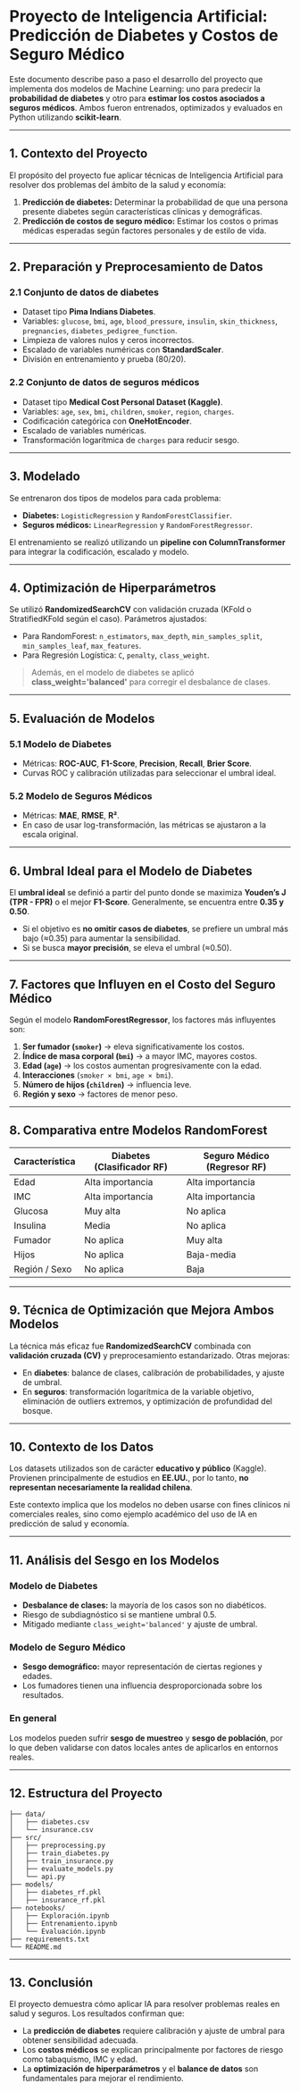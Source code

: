 # Proyecto de Inteligencia Artificial: Predicción de Diabetes y Costos de Seguro Médico

Este documento describe paso a paso el desarrollo del proyecto que implementa dos modelos de Machine Learning: uno para predecir la **probabilidad de diabetes** y otro para **estimar los costos asociados a seguros médicos**. Ambos fueron entrenados, optimizados y evaluados en Python utilizando **scikit-learn**.

---

##  1. Contexto del Proyecto

El propósito del proyecto fue aplicar técnicas de Inteligencia Artificial para resolver dos problemas del ámbito de la salud y economía:

1. **Predicción de diabetes:** Determinar la probabilidad de que una persona presente diabetes según características clínicas y demográficas.
2. **Predicción de costos de seguro médico:** Estimar los costos o primas médicas esperadas según factores personales y de estilo de vida.

---

##  2. Preparación y Preprocesamiento de Datos

### 2.1 Conjunto de datos de diabetes

* Dataset tipo **Pima Indians Diabetes**.
* Variables: `glucose`, `bmi`, `age`, `blood_pressure`, `insulin`, `skin_thickness`, `pregnancies`, `diabetes_pedigree_function`.
* Limpieza de valores nulos y ceros incorrectos.
* Escalado de variables numéricas con **StandardScaler**.
* División en entrenamiento y prueba (80/20).

### 2.2 Conjunto de datos de seguros médicos

* Dataset tipo **Medical Cost Personal Dataset (Kaggle)**.
* Variables: `age`, `sex`, `bmi`, `children`, `smoker`, `region`, `charges`.
* Codificación categórica con **OneHotEncoder**.
* Escalado de variables numéricas.
* Transformación logarítmica de `charges` para reducir sesgo.

---

## 3. Modelado

Se entrenaron dos tipos de modelos para cada problema:

* **Diabetes:** `LogisticRegression` y `RandomForestClassifier`.
* **Seguros médicos:** `LinearRegression` y `RandomForestRegressor`.

El entrenamiento se realizó utilizando un **pipeline con ColumnTransformer** para integrar la codificación, escalado y modelo.

---

##  4. Optimización de Hiperparámetros

Se utilizó **RandomizedSearchCV** con validación cruzada (KFold o StratifiedKFold según el caso).
Parámetros ajustados:

* Para RandomForest: `n_estimators`, `max_depth`, `min_samples_split`, `min_samples_leaf`, `max_features`.
* Para Regresión Logística: `C`, `penalty`, `class_weight`.

> Además, en el modelo de diabetes se aplicó **class_weight='balanced'** para corregir el desbalance de clases.

---

##  5. Evaluación de Modelos

### 5.1 Modelo de Diabetes

* Métricas: **ROC-AUC**, **F1-Score**, **Precision**, **Recall**, **Brier Score**.
* Curvas ROC y calibración utilizadas para seleccionar el umbral ideal.

### 5.2 Modelo de Seguros Médicos

* Métricas: **MAE**, **RMSE**, **R²**.
* En caso de usar log-transformación, las métricas se ajustaron a la escala original.

---

##  6. Umbral Ideal para el Modelo de Diabetes

El **umbral ideal** se definió a partir del punto donde se maximiza **Youden’s J (TPR - FPR)** o el mejor **F1-Score**.
Generalmente, se encuentra entre **0.35 y 0.50**.

* Si el objetivo es **no omitir casos de diabetes**, se prefiere un umbral más bajo (≈0.35) para aumentar la sensibilidad.
* Si se busca **mayor precisión**, se eleva el umbral (≈0.50).

---

##  7. Factores que Influyen en el Costo del Seguro Médico

Según el modelo **RandomForestRegressor**, los factores más influyentes son:

1. **Ser fumador (`smoker`)** → eleva significativamente los costos.
2. **Índice de masa corporal (`bmi`)** → a mayor IMC, mayores costos.
3. **Edad (`age`)** → los costos aumentan progresivamente con la edad.
4. **Interacciones** (`smoker × bmi`, `age × bmi`).
5. **Número de hijos (`children`)** → influencia leve.
6. **Región y sexo** → factores de menor peso.

---

##  8. Comparativa entre Modelos RandomForest

| Característica | Diabetes (Clasificador RF) | Seguro Médico (Regresor RF) |
| -------------- | -------------------------- | --------------------------- |
| Edad           | Alta importancia           | Alta importancia            |
| IMC            | Alta importancia           | Alta importancia            |
| Glucosa        | Muy alta                   | No aplica                   |
| Insulina       | Media                      | No aplica                   |
| Fumador        | No aplica                  | Muy alta                    |
| Hijos          | No aplica                  | Baja-media                  |
| Región / Sexo  | No aplica                  | Baja                        |

---

##  9. Técnica de Optimización que Mejora Ambos Modelos

La técnica más eficaz fue **RandomizedSearchCV** combinada con **validación cruzada (CV)** y preprocesamiento estandarizado.
Otras mejoras:

* En **diabetes**: balance de clases, calibración de probabilidades, y ajuste de umbral.
* En **seguros**: transformación logarítmica de la variable objetivo, eliminación de outliers extremos, y optimización de profundidad del bosque.

---

## 10. Contexto de los Datos

Los datasets utilizados son de carácter **educativo y público** (Kaggle).
Provienen principalmente de estudios en **EE.UU.**, por lo tanto, **no representan necesariamente la realidad chilena**.

Este contexto implica que los modelos no deben usarse con fines clínicos ni comerciales reales, sino como ejemplo académico del uso de IA en predicción de salud y economía.

---

##  11. Análisis del Sesgo en los Modelos

### Modelo de Diabetes

* **Desbalance de clases:** la mayoría de los casos son no diabéticos.
* Riesgo de subdiagnóstico si se mantiene umbral 0.5.
* Mitigado mediante `class_weight='balanced'` y ajuste de umbral.

### Modelo de Seguro Médico

* **Sesgo demográfico:** mayor representación de ciertas regiones y edades.
* Los fumadores tienen una influencia desproporcionada sobre los resultados.

### En general

Los modelos pueden sufrir **sesgo de muestreo** y **sesgo de población**, por lo que deben validarse con datos locales antes de aplicarlos en entornos reales.

---

##  12. Estructura del Proyecto

```
├── data/
│   ├── diabetes.csv
│   └── insurance.csv
├── src/
│   ├── preprocessing.py
│   ├── train_diabetes.py
│   ├── train_insurance.py
│   ├── evaluate_models.py
│   └── api.py
├── models/
│   ├── diabetes_rf.pkl
│   ├── insurance_rf.pkl
├── notebooks/
│   ├── Exploración.ipynb
│   ├── Entrenamiento.ipynb
│   └── Evaluación.ipynb
├── requirements.txt
└── README.md
```

---

##  13. Conclusión

El proyecto demuestra cómo aplicar IA para resolver problemas reales en salud y seguros. Los resultados confirman que:

* La **predicción de diabetes** requiere calibración y ajuste de umbral para obtener sensibilidad adecuada.
* Los **costos médicos** se explican principalmente por factores de riesgo como tabaquismo, IMC y edad.
* La **optimización de hiperparámetros** y el **balance de datos** son fundamentales para mejorar el rendimiento.


